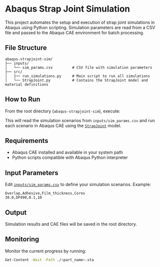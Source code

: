 # Abaqus Strap Joint Simulation

This project automates the setup and execution of strap joint simulations in Abaqus using Python scripting. Simulation parameters are read from a CSV file and passed to the Abaqus CAE environment for batch processing.

## File Structure

```
abaqus-strapjoint-sim/
├── inputs/
│   └── sim_params.csv         # CSV file with simulation parameters
├── src/
│   ├── run_simulations.py     # Main script to run all simulations
│   └── StrapJoint.py          # Contains the StrapJoint model and material definitions
```

## How to Run

From the root directory (`abaqus-strapjoint-sim`), execute:



This will read the simulation scenarios from `inputs/sim_params.csv` and run each scenario in Abaqus CAE using the [`StrapJoint`](src/StrapJoint.py) model.

## Requirements

- Abaqus CAE installed and available in your system path
- Python scripts compatible with Abaqus Python interpreter

## Input Parameters

Edit [`inputs/sim_params.csv`](inputs/sim_params.csv) to define your simulation scenarios. Example:

```
Overlap,Adhesive,Film_thickness,Cores
30.0,DP490,0.1,10
```

## Output

Simulation results and CAE files will be saved in the root directory.

## Monitoring

Monitor the current progress by running:

```sh
Get-Content -Wait -Path ./<part_name>.sta
```